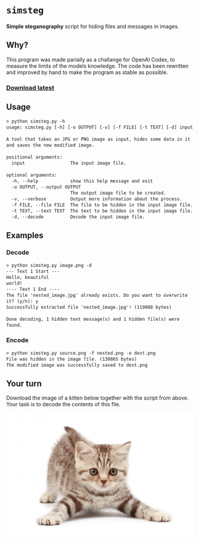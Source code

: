 # `simsteg`
**Simple steganography** script for hiding files and messages in images.

## Why?
This program was made parially as a challange for OpenAI Codex, to measure the limits of the models knowledge.
The code has been rewritten and improved by hand to make the program as stable as possible.

### [Download latest](https://github.com/WilliamRagstad/simsteg/releases/latest/download/simsteg.py)

## Usage
```
> python simsteg.py -h  
usage: simsteg.py [-h] [-o OUTPUT] [-v] [-f FILE] [-t TEXT] [-d] input

A tool that takes an JPG or PNG image as input, hides some data in it and saves the new modified image.

positional arguments:
  input                 The input image file.

optional arguments:
  -h, --help            show this help message and exit
  -o OUTPUT, --output OUTPUT
                        The output image file to be created.
  -v, --verbose         Output more information about the process.
  -f FILE, --file FILE  The file to be hidden in the input image file.
  -t TEXT, --text TEXT  The text to be hidden in the input image file.
  -d, --decode          Decode the input image file.
```

## Examples

### Decode
```
> python simsteg.py image.png -d  
--- Text 1 Start ---
Hello, beautiful
world!
---- Text 1 End ----
The file 'nested_image.jpg' already exists. Do you want to overwrite it? (y/n): y
Successfully extracted file 'nested_image.jpg'! (119088 bytes)

Done decoding, 1 hidden text message(s) and 1 hidden file(s) were found.
```

### Encode
```
> python simsteg.py source.png -f nested.png -o dest.png
File was hidden in the image file. (130865 bytes)
The modified image was successfully saved to dest.png
```

## Your turn
Download the image of a kitten below together with the script from above.\
Your task is to decode the contents of this file.

![kitten.jpg](examples/kitten.jpg)

